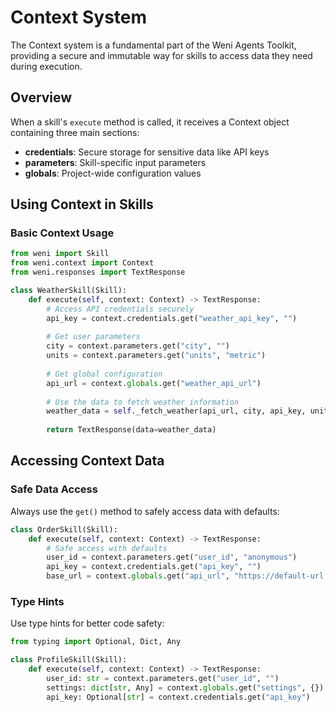# Context System

The Context system is a fundamental part of the Weni Agents Toolkit, providing a secure and immutable way for skills to access data they need during execution.

## Overview

When a skill's `execute` method is called, it receives a Context object containing three main sections:
- **credentials**: Secure storage for sensitive data like API keys
- **parameters**: Skill-specific input parameters
- **globals**: Project-wide configuration values

## Using Context in Skills

### Basic Context Usage

```python
from weni import Skill
from weni.context import Context
from weni.responses import TextResponse

class WeatherSkill(Skill):
    def execute(self, context: Context) -> TextResponse:
        # Access API credentials securely
        api_key = context.credentials.get("weather_api_key", "")
        
        # Get user parameters
        city = context.parameters.get("city", "")
        units = context.parameters.get("units", "metric")
        
        # Get global configuration
        api_url = context.globals.get("weather_api_url")
        
        # Use the data to fetch weather information
        weather_data = self._fetch_weather(api_url, city, api_key, units)
        
        return TextResponse(data=weather_data)
```

## Accessing Context Data

### Safe Data Access

Always use the `get()` method to safely access data with defaults:

```python
class OrderSkill(Skill):
    def execute(self, context: Context) -> TextResponse:
        # Safe access with defaults
        user_id = context.parameters.get("user_id", "anonymous")
        api_key = context.credentials.get("api_key", "")
        base_url = context.globals.get("api_url", "https://default-url.com")
```

### Type Hints

Use type hints for better code safety:

```python
from typing import Optional, Dict, Any

class ProfileSkill(Skill):
    def execute(self, context: Context) -> TextResponse:
        user_id: str = context.parameters.get("user_id", "")
        settings: dict[str, Any] = context.globals.get("settings", {})
        api_key: Optional[str] = context.credentials.get("api_key")
```
